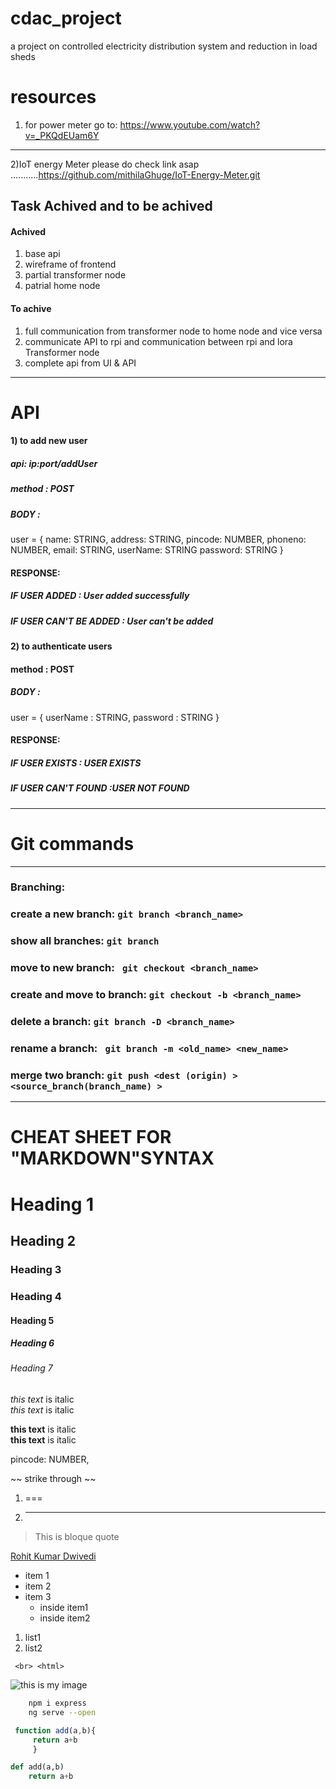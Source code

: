 # cdac_project
a project on controlled electricity distribution system and reduction in load sheds

# resources
1) for power meter go to: https://www.youtube.com/watch?v=_PKQdEUam6Y
---
2)IoT energy Meter please do check link asap
...........https://github.com/mithilaGhuge/IoT-Energy-Meter.git

## Task Achived and to be achived
#### Achived
1) base api
2) wireframe of frontend
3) partial transformer node
4) patrial home node

#### To achive
1) full communication from transformer node to home node and vice versa
2) communicate API to rpi and communication between rpi and lora Transformer node
3) complete api from UI & API


---
# API 

#### 1) to add new user 
#####     api:  ip:port/addUser
##### method :  POST
##### BODY : 
user = {
    name: STRING,
 address: STRING,
 pincode: NUMBER,
 phoneno: NUMBER,
   email: STRING,
userName: STRING
password: STRING
  }
#### RESPONSE:
##### IF USER ADDED : User added successfully
##### IF USER CAN'T BE ADDED : User can't be added

  
  
#### 2) to authenticate users
#### method : POST 
##### BODY : 
user  = {
    userName : STRING,
    password  : STRING
  }
#### RESPONSE:
##### IF USER EXISTS : USER EXISTS
##### IF USER CAN'T FOUND :USER NOT FOUND 









___
# Git commands
___
### Branching:

### create a new branch: `git branch <branch_name>`
### show all branches: ` git branch ` 
### move to new branch: ` git checkout <branch_name>`
### create and move to branch: ` git checkout -b <branch_name> `
### delete a branch: ` git branch -D <branch_name> `
### rename a branch: ` git branch -m <old_name> <new_name>`
### merge two branch: ` git push <dest (origin) > <source_branch(branch_name) > ` 

___

# CHEAT SHEET FOR "MARKDOWN"SYNTAX
<!-- dummy code for learning  markdown lang>
<!-- heading -->
# Heading 1
## Heading 2
### Heading 3
### Heading 4
#### Heading 5
##### Heading 6
###### Heading 7
<!-- Italics -->
*this text* is italic <br>
_this text_ is italic
<!-- Strong -->

**this text** is italic <br>
__this text__ is italic

<!-- Strike through -->pincode: NUMBER,
~~ strike through ~~
<!-- horizontal rule -->
1) ===
2) ___

<!-- block quotes -->
> This is bloque quote
<!-- LINK -->
[Rohit Kumar Dwivedi](rohitkumardwivedi.ml "goto my website") 

<!-- Ordered list  -->
* item 1
* item 2
* item 3
    * inside item1
    * inside item2

<!-- unorderd lis-->
1. list1
1. list2
<!-- code -->
` <br> <html>`

<!-- image-->
![this is my image](https://avatars0.githubusercontent.com/u/30552632?s=40&v=4)

<!-- gihub specific codes-->
<!--codes -->
```bash
    npm i express
    ng serve --open
```

```javascript
 function add(a,b){
     return a+b
     }
```
```python
def add(a,b)
    return a+b
```

